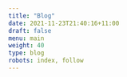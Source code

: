 ```yaml
---
title: "Blog"
date: 2021-11-23T21:40:16+11:00
draft: false
menu: main
weight: 40
type: blog
robots: index, follow
---
```

